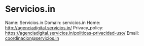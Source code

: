 
# Servicios.in

Name: Servicios.in
Domain: servicios.in
Home: http://agenciadigital.servicios.in/
Privacy_policy: https://agenciadigital.servicios.in/politicas-privacidad-uso/
Email: coordinacion@servicios.in
